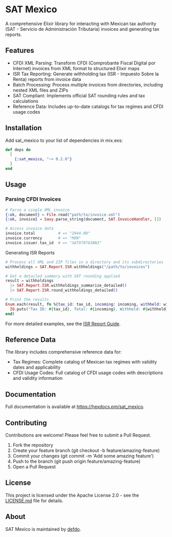 # SAT Mexico

A comprehensive Elixir library for interacting with Mexican tax authority (SAT - Servicio de Administración Tributaria) invoices and generating tax reports.

## Features

- CFDI XML Parsing: Transform CFDI (Comprobante Fiscal Digital por Internet) invoices from XML format to structured Elixir maps
- ISR Tax Reporting: Generate withholding tax (ISR - Impuesto Sobre la Renta) reports from invoice data
- Batch Processing: Process multiple invoices from directories, including nested XML files and ZIPs
- SAT Compliant: Implements official SAT rounding rules and tax calculations
- Reference Data: Includes up-to-date catalogs for tax regimes and CFDI usage codes

## Installation

Add sat_mexico to your list of dependencies in mix.exs:

```elixir
def deps do
  [
    {:sat_mexico, "~> 0.2.0"}
  ]
end
```

## Usage

### Parsing CFDI Invoices

```elixir
# Parse a single XML invoice
{:ok, document} = File.read("path/to/invoice.xml")
{:ok, invoice} = Saxy.parse_string(document, SAT.InvoiceHandler, [])

# Access invoice data
invoice.total          # => "2944.00"
invoice.currency       # => "MXN"
invoice.issuer.tax_id  # => "SAT970701NN3"
```

Generating ISR Reports

```elixir
# Process all XML and ZIP files in a directory and its subdirectories
withholdings = SAT.Report.ISR.withholdings("/path/to/invoices")

# Get a detailed summary with SAT rounding applied
result = withholdings
  |> SAT.Report.ISR.withholdings_summarize_detailed()
  |> SAT.Report.ISR.round_withholdings_detailed()

# Print the results
Enum.each(result, fn %{tax_id: tax_id, incoming: incoming, withheld: withheld} ->
  IO.puts("Tax ID: #{tax_id}, Total: #{incoming}, Withheld: #{withheld}")
end)
```

For more detailed examples, see the [ISR Report Guide](/lib/sat/guides/isr_report.md).

## Reference Data

The library includes comprehensive reference data for:

- Tax Regimes: Complete catalog of Mexican tax regimes with validity dates and applicability
- CFDI Usage Codes: Full catalog of CFDI usage codes with descriptions and validity information

## Documentation

Full documentation is available at <https://hexdocs.pm/sat_mexico>.

## Contributing

Contributions are welcome! Please feel free to submit a Pull Request.

1. Fork the repository
2. Create your feature branch (git checkout -b feature/amazing-feature)
3. Commit your changes (git commit -m 'Add some amazing feature')
4. Push to the branch (git push origin feature/amazing-feature)
5. Open a Pull Request

## License

This project is licensed under the Apache License 2.0 - see the [LICENSE.md](./LICENSE.md) file for details.

## About

SAT Mexico is maintained by [defdo](https://defdo.dev).
